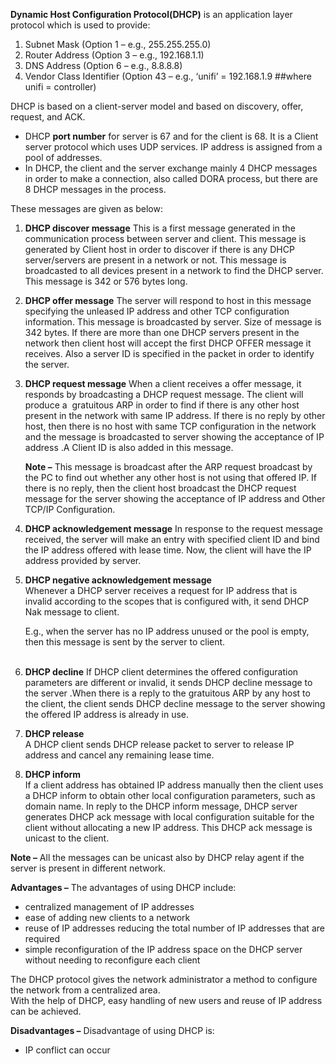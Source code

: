 **Dynamic Host Configuration Protocol(DHCP)** is an application layer protocol which is used to provide: 

1.  Subnet Mask (Option 1 – e.g., 255.255.255.0)
2.  Router Address (Option 3 – e.g., 192.168.1.1)
3.  DNS Address (Option 6 – e.g., 8.8.8.8)
4.  Vendor Class Identifier (Option 43 – e.g., ‘unifi’ = 192.168.1.9 ##where unifi = controller)

DHCP is based on a client-server model and based on discovery, offer, request, and ACK. 

+ DHCP **port number** for server is 67 and for the client is 68. It is a Client server protocol which uses UDP services. IP address is assigned from a pool of addresses. 
+ In DHCP, the client and the server exchange mainly 4 DHCP messages in order to make a connection, also called DORA process, but there are 8 DHCP messages in the process. 

These messages are given as below:

1. **DHCP discover message**
	This is a first message generated in the communication process between server and client. This message is generated by Client host in order to discover if there is any DHCP server/servers are present in a network or not. This message is broadcasted to all devices present in a network to find the DHCP server. This message is 342 or 576 bytes long.

2.  **DHCP offer message**
    The server will respond to host in this message specifying the unleased IP address and other TCP configuration information. This message is broadcasted by server. Size of message is 342 bytes. If there are more than one DHCP servers present in the network then client host will accept the first DHCP OFFER message it receives. Also a server ID is specified in the packet in order to identify the server.
    
3.  **DHCP request message**
    When a client receives a offer message, it responds by broadcasting a DHCP request message. The client will produce a  gratuitous ARP in order to find if there is any other host present in the network with same IP address. If there is no reply by other host, then there is no host with same TCP configuration in the network and the message is broadcasted to server showing the acceptance of IP address .A Client ID is also added in this message.
    
    **Note –** This message is broadcast after the ARP request broadcast by the PC to find out whether any other host is not using that offered IP. If there is no reply, then the client host broadcast the DHCP request message for the server showing the acceptance of IP address and Other TCP/IP Configuration.
    
4.  **DHCP acknowledgement message**
    In response to the request message received, the server will make an entry with specified client ID and bind the IP address offered with lease time. Now, the client will have the IP address provided by server. 
    
4.  **DHCP negative acknowledgement message**   
    Whenever a DHCP server receives a request for IP address that is invalid according to the scopes that is configured with, it send DHCP Nak message to client. 
    
    E.g., when the server has no IP address unused or the pool is empty, then this message is sent by the server to client.   
     
5.  **DHCP decline**
    If DHCP client determines the offered configuration parameters are different or invalid, it sends DHCP decline message to the server .When there is a reply to the gratuitous ARP by any host to the client, the client sends DHCP decline message to the server showing the offered IP address is already in use.   
    
6.  **DHCP release**   
    A DHCP client sends DHCP release packet to server to release IP address and cancel any remaining lease time.   
    
7.  **DHCP inform**   
    If a client address has obtained IP address manually then the client uses a DHCP inform to obtain other local configuration parameters, such as domain name. In reply to the DHCP inform message, DHCP server generates DHCP ack message with local configuration suitable for the client without allocating a new IP address. This DHCP ack message is unicast to the client.   

**Note –** All the messages can be unicast also by DHCP relay agent if the server is present in different network. 

**Advantages –** The advantages of using DHCP include:   

- centralized management of IP addresses
- ease of adding new clients to a network
- reuse of IP addresses reducing the total number of IP addresses that are required
- simple reconfiguration of the IP address space on the DHCP server without needing to reconfigure each client

The DHCP protocol gives the network administrator a method to configure the network from a centralized area.   
With the help of DHCP, easy handling of new users and reuse of IP address can be achieved.

**Disadvantages –** Disadvantage of using DHCP is:
-   IP conflict can occur